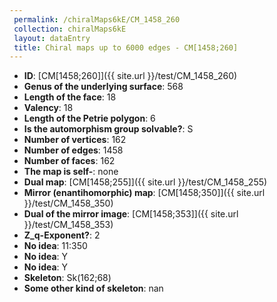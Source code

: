 ```yaml
--- 
 permalink: /chiralMaps6kE/CM_1458_260 
 collection: chiralMaps6kE
 layout: dataEntry
 title: Chiral maps up to 6000 edges - CM[1458;260]
---
```


- **ID**: [CM[1458;260]]({{ site.url }}/test/CM_1458_260)
- **Genus of the underlying surface**: 568
- **Length of the face**: 18
- **Valency**: 18
- **Length of the Petrie polygon**: 6
- **Is the automorphism group solvable?**: S
- **Number of vertices**: 162
- **Number of edges**: 1458
- **Number of faces**: 162
- **The map is self-**: none
- **Dual map**: [CM[1458;255]]({{ site.url }}/test/CM_1458_255)
- **Mirror (enantihomorphic) map**: [CM[1458;350]]({{ site.url }}/test/CM_1458_350)
- **Dual of the mirror image**: [CM[1458;353]]({{ site.url }}/test/CM_1458_353)
- **Z_q-Exponent?**: 2
- **No idea**:  11:350
- **No idea**: Y
- **No idea**: Y
- **Skeleton**: Sk(162;68)
- **Some other kind of skeleton**: nan
